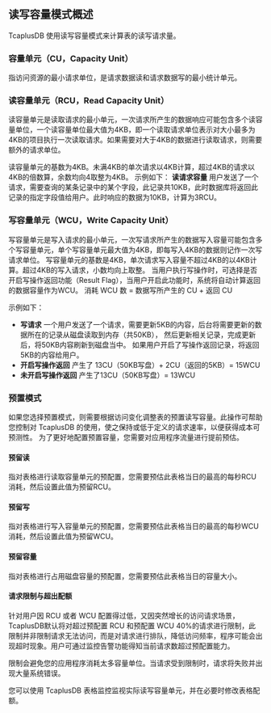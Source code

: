 ## 读写容量模式概述
TcaplusDB 使用读写容量模式来计算表的读写请求量。

### 容量单元（CU，Capacity Unit）
指访问资源的最小请求单位，是请求数据读和请求数据写的最小统计单元。

### 读容量单元（RCU，Read Capacity Unit）
读容量单元是读取请求的最小单元，一次请求所产生的数据响应可能包含多个读容量单位，一个读容量单位最大值为4KB，即一个读取请求单位表示对大小最多为4KB的项目执行一次读取请求。如果需要对大于4KB的数据进行读取请求，则需要额外的请求单位。

读容量单元的基数为4KB。未满4KB的单次请求以4KB计算，超过4KB的请求以4KB的倍数算，余数均向4取整为4KB。
示例如下：
**读请求容量**
  用户发送了一个请求，需要查询的某条记录中的某个字段，此记录共10KB，此时数据库将返回此记录的指定字段值给用户。此时响应的数据为10KB，计算为3RCU。

### 写容量单元（WCU，Write Capacity Unit）
写容量单元是写入请求的最小单元，一次写请求所产生的数据写入容量可能包含多个写容量单元，单个写容量单元最大值为4KB，即每写入4KB的数据则记作一次写请求单位。
写容量单元的基数是4KB，单次请求写入容量不超过4KB的以4KB计算。超过4KB的写入请求，小数均向上取整。
当用户执行写操作时，可选择是否开启写操作返回功能（Result Flag），当用户开启此功能时，系统将自动计算返回的数据容量作为WCU。
消耗 WCU 数 = 数据写所产生的 CU + 返回 CU

示例如下：
- **写请求**
  一个用户发送了一个请求，需要更新5KB的内容，后台将需要更新的数据所在的记录从磁盘读取到内存（共50KB），
  然后更新相关记录，完成更新后，将50KB内容刷新到磁盘当中。
  如果用户开启了写操作返回记录，将返回5KB的内容给用户。
- **开启写操作返回**
  产生了 13CU（50KB写盘）+ 2CU（返回的5KB）= 15WCU
- **未开启写操作返回**
  产生了13CU（50KB写盘）= 13WCU

### 预置模式
如果您选择预置模式，则需要根据访问变化调整表的预置读写容量。此操作可帮助您控制对 TcaplusDB 的使用，使之保持或低于定义的请求速率，以便获得成本可预测性。
为了更好地配置预置容量，您需要对应用程序流量进行提前预估。

#### 预留读
指对表格进行读取容量单元的预配置，您需要预估此表格当日的最高的每秒RCU消耗，然后设置此值为预留RCU。

#### 预留写
指对表格进行写入容量单元的预配置，您需要预估此表格当日的最高的每秒WCU消耗，然后设置此值为预留WCU。

#### 预留容量
指对表格进行占用磁盘容量的预配置，您需要预估此表格当日的容量大小。

#### 请求限制与超出配额
针对用户因 RCU 或者 WCU 配置得过低，又因突然增长的访问请求场景，TcaplusDB默认将对超过预配置 RCU 和预配置 WCU 40%的请求进行限制，此限制并非限制请求无法访问，而是对请求进行排队，降低访问频率，程序可能会出现超时现象。用户可通过监控告警功能得知当前请求数超过预配置能力。

限制会避免您的应用程序消耗太多容量单位。当请求受到限制时，请求将失败并出现大量系统错误。

您可以使用 TcaplusDB 表格监控监视实际读写容量单元，并在必要时修改表格配额。
